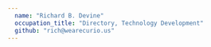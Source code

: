 ```yaml
---
  name: "Richard B. Devine"
  occupation_title: "Directory, Technology Development"
  github: "rich@wearecurio.us"
---
```


